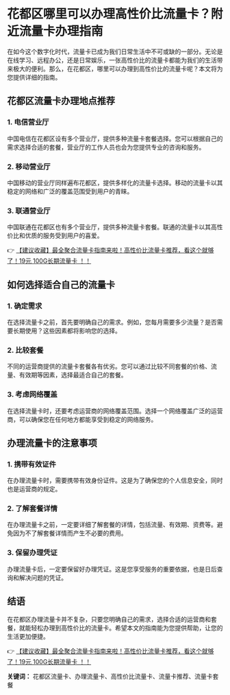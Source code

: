 # 花都区哪里可以办理高性价比流量卡？附近流量卡办理指南

在如今这个数字化时代，流量卡已成为我们日常生活中不可或缺的一部分。无论是在线学习、远程办公，还是日常娱乐，一张高性价比的流量卡都能为我们的生活带来极大的便利。那么，在花都区，哪里可以办理到高性价比的流量卡呢？本文将为您提供详细的指南。

## 花都区流量卡办理地点推荐

### 1. 电信营业厅
中国电信在花都区设有多个营业厅，提供多种流量卡套餐选择。您可以根据自己的需求选择合适的套餐，营业厅的工作人员也会为您提供专业的咨询和服务。

### 2. 移动营业厅
中国移动的营业厅同样遍布花都区，提供多样化的流量卡选择。移动的流量卡以其稳定的网络和广泛的覆盖范围受到用户的青睐。

### 3. 联通营业厅
中国联通在花都区也有多个营业厅，提供多种流量卡套餐。联通的流量卡以其高性价比和优质的服务受到用户的喜爱。

👉 [【建议收藏】最全聚合流量卡指南来啦！高性价比流量卡推荐，看这个就够了！19元 100G长期流量卡 ！！](https://bit.ly/Liuliangka)

## 如何选择适合自己的流量卡

### 1. 确定需求
在选择流量卡之前，首先要明确自己的需求。例如，您每月需要多少流量？是否需要长期使用？这些因素都将影响您的选择。

### 2. 比较套餐
不同的运营商提供的流量卡套餐各有优劣。您可以通过比较不同套餐的价格、流量、有效期等因素，选择最适合自己的套餐。

### 3. 考虑网络覆盖
在选择流量卡时，还要考虑运营商的网络覆盖范围。选择一个网络覆盖广泛的运营商，可以确保您在任何地方都能享受到稳定的网络服务。

## 办理流量卡的注意事项

### 1. 携带有效证件
在办理流量卡时，需要携带有效身份证件。这是为了确保您的个人信息安全，同时也是运营商的规定。

### 2. 了解套餐详情
在办理流量卡之前，一定要详细了解套餐的详情，包括流量、有效期、资费等。避免因为不了解套餐详情而产生不必要的费用。

### 3. 保留办理凭证
办理流量卡后，一定要保留好办理凭证。这是您享受服务的重要依据，也是日后查询和解决问题的凭证。

## 结语

在花都区办理流量卡并不复杂，只要您明确自己的需求，选择合适的运营商和套餐，就能轻松办理到高性价比的流量卡。希望本文的指南能为您提供帮助，让您的生活更加便捷。

👉 [【建议收藏】最全聚合流量卡指南来啦！高性价比流量卡推荐，看这个就够了！19元 100G长期流量卡 ！！](https://bit.ly/Liuliangka)

**关键词：** 花都区流量卡、办理流量卡、高性价比流量卡、流量卡推荐、流量卡套餐